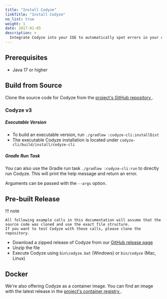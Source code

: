 ```yaml
---
title: "Install Codyze"
linkTitle: "Install Codyze"
no_list: true
weight: 1
date: 2017-01-05
description: >
  Integrate Codyze into your IDE to automatically spot errors in your code or use it as a console application to manually explore source code. This page explains how to install Codyze.
---
```


## Prerequisites
* Java 17 or higher


## Build from Source
Clone the source code for Codyze from the [project's GitHub repository <i class="fas fa-external-link-alt"></i>](https://github.com/Fraunhofer-AISEC/codyze).

### Codyze v3
##### Executable Version
* To build an executable version, run `./gradlew :codyze-cli:installDist`
* The executable Codyze installation is located under `codyze-cli/build/install/codyze-cli`
##### Gradle Run Task
You can also use the Gradle run task `./gradlew :codyze-cli:run` to directly run Codyze.
This will print the help message and return an error.

Arguments can be passed with the `--args` option.


## Pre-built Release
!!! note

    All following example calls in this documentation will assume that the source code was cloned and use the exact file structure.
    If you want to test Codyze with these calls, please clone the repository.

* Download a zipped release of Codyze from our [GitHub release page <i class="fas fa-external-link-alt"></i>](https://github.com/Fraunhofer-AISEC/codyze/releases)
* Unzip the file
* Execute Codyze using `bin\codyze.bat` (Windows) or `bin/codyze` (Mac, Linux)


## Docker
We're also offering Codyze as a container image. You can find an image with the latest release in the [project's container registry <i class="fas fa-external-link-alt"></i>](https://github.com/Fraunhofer-AISEC/codyze/pkgs/container/codyze).
